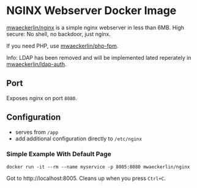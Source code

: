# NGINX Webserver Docker Image

[mwaeckerlin/nginx] is a simple nginx webserver in less than 6MB. High secure: No shell, no backdoor, just nginx.

If you need PHP, use [mwaeckerlin/php-fpm].

Info: LDAP has been removed and will be implemented lated reperately in [mwaeckerlin/ldap-auth].

## Port

Exposes nginx on port `8080`.

## Configuration

- serves from `/app`
- add additional configuration directly to `/etc/nginx`

### Simple Example With Default Page

    docker run -it --rm --name myservice -p 8005:8080 mwaeckerlin/nginx

Got to http://localhost:8005. Cleans up when you press `Ctrl+C`.

[mwaeckerlin/nginx]: https://hub.docker.com/r/mwaeckerlin/nginx "get the image from docker hub"
[mwaeckerlin/php-fpm]: https://hub.docker.com/r/mwaeckerlin/php-fpm "get the image from docker hub"
[mwaeckerlin/ldap-auth]: https://hub.docker.com/r/mwaeckerlin/ldap-auth "get the image from docker hub"
